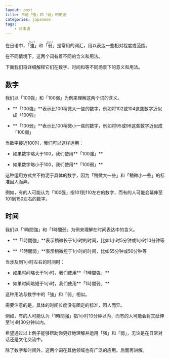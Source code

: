 ```yaml
---
layout: post
title: 日语「強」和「弱」的用法
categories: japanese
tags:
    - 日本语
---
```


在日语中，「<ruby>強<rt>きょう</rt></ruby>」和「<ruby>弱<rt>じゃく</rt></ruby>」是常用的词汇，用以表达一些相对程度或范围。

在不同情境下，这两个词有着不同的含义和用法。

下面我们将详细解释它们在数字、时间和等不同场景下的意义和用法。

## 数字

我们以「100強」和「100弱」为例来理解这两个词的含义。

- **「100強」**表示比100稍微大一些的数字，例如将102或104这些数字近似成「100強」

- **「100弱」**表示比100稍微小一些的数字，例如将95或98这些数字近似成「100弱」

当数字接近100时，我们可以这样运用：

- 如果数字略大于100，我们使用**「100強」**

- 如果数字略小于100，我们使用**「100弱」**

这种运用方式并不拘泥于具体的数字，因为「稍微大一些」和「稍微小一些」的标准因人而异。

例如，有的人可能认为「100强」指101到110左右的数字，而有的人可能会延伸至101到150左右的数字。

## 时间

我们以「1時間強」和「1時間弱」为例来理解在时间表达中的含义。

- **「1時間強」**表示稍微长于1小时的时间，比如1小时5分钟或1小时10分钟等

- **「1時間弱」**表示稍微短于1小时的时间，比如55分钟或50分钟等

当涉及到1小时左右的时间时：

- 如果时间略长于1小时，我们使用**「1時間強」**

- 如果时间略短于1小时，我们使用**「1時間弱」**

这种用法与数字中的「強」和「弱」相似。

需要注意的是，具体的时间长度没有固定的标准，因人而异。

例如，有的人可能认为「1時間強」指1小时10分钟以内，而有的人可能会将其延伸至1小时30分钟以内。

希望通过以上例子能够帮助你更好地理解并运用「强」和「弱」，无论是在日常对话还是文化交流中。

除了数字和时间外，这两个词在其他领域也有广泛的应用。后面再讲解。
